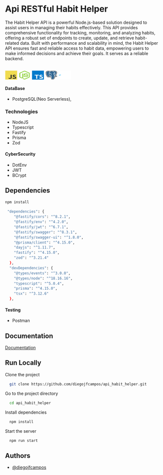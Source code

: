 
# Api RESTful Habit Helper

The Habit Helper API is a powerful Node.js-based solution designed to assist users in managing their habits effectively. This API provides comprehensive functionality for tracking, monitoring, and analyzing habits, offering a robust set of endpoints to create, update, and retrieve habit-related data.  Built with performance and scalability in mind, the Habit Helper API ensures fast and reliable access to habit data, empowering users to make informed decisions and achieve their goals. It serves as a reliable backend.

<div style="display: inline_block"><br> 
	
  <img align="center" alt="Diego-Python" height="30" width="40" src="https://raw.githubusercontent.com/devicons/devicon/master/icons/javascript/javascript-original.svg"> 
  <img align="center" alt="Diego-HTML" height="30" width="40" src="https://raw.githubusercontent.com/devicons/devicon/master/icons/nodejs/nodejs-original.svg">    
  <img align="center" alt="Diego-HTML" height="30" width="40" src="https://raw.githubusercontent.com/devicons/devicon/master/icons/typescript/typescript-original.svg"> 
  <img align="center" alt="Diego-CSS" height="30" width="40" src="https://raw.githubusercontent.com/devicons/devicon/master/icons/postgresql/postgresql-original.svg">
  <img align="center" alt="Diego-CSS" height="30" width="40" src="https://raw.githubusercontent.com/devicons/devicon/master/icons/tailwindcss/tailwindcss-original-wordmark.svg">

</div>

#### DataBase
  - PostgreSQL(Neo Serverless), 

### Technologies
  - NodeJS
  - Typescript
  - Fastify
  - Prisma
  - Zod
 
#### CyberSecurity
  - DotEnv
  - JWT
  - BCrypt   
  
## Dependencies
```bash
npm install
```
```bash
 "dependencies": {
    "@fastify/cors": "^8.2.1",
    "@fastify/env": "^4.2.0",
    "@fastify/jwt": "^6.7.1",
    "@fastify/swagger": "^8.3.1",
    "@fastify/swagger-ui": "^1.8.0",
    "@prisma/client": "^4.15.0",
    "dayjs": "^1.11.7",
    "fastify": "^4.15.0",    
    "zod": "^3.21.4"
  },
  "devDependencies": {    
    "@types/events": "^3.0.0",
    "@types/node": "^18.16.16",
    "typescript": "^5.0.4",
    "prisma": "^4.15.0",
    "tsx": "^3.12.6"
  },
```
    
#### Testing
  - Postman

## Documentation

[Documentation](https://documenter.getpostman.com/view/22862786/2s93zCXztX)

## Run Locally

Clone the project

```bash
  git clone https://github.com/diegojfcampos/api_habit_helper.git
```

Go to the project directory

```bash
  cd api_habit_helper
```

Install dependencies

```bash
  npm install
```

Start the server

```bash
  npm run start
```
## Authors

- [@diegojfcampos](https://www.github.com/diegojfcampos)




